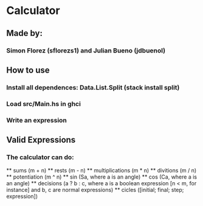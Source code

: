 # Calculator
## Made by: 
### Simon Florez (sflorezs1) and Julian Bueno (jdbuenol)

## How to use
### Install all dependences: Data.List.Split (stack install split)
### Load src/Main.hs in ghci
### Write an expression

## Valid Expressions
### The calculator can do:
** sums (m + n)
** rests (m - n)
** multiplications (m * n)
** divitions (m / n)
** potentiation (m ^ n)
** sin (Sa, where a is an angle)
** cos (Ca, where a is an angle)
** decisions (a ? b : c, where a is a boolean expression [n < m, for instance] and b, c are normal expressions)
** cicles ([initial; final; step; expression])
